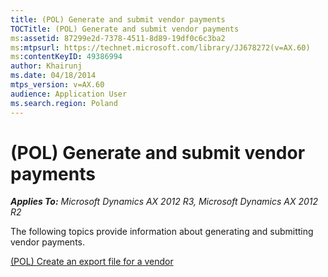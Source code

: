 ```yaml
---
title: (POL) Generate and submit vendor payments
TOCTitle: (POL) Generate and submit vendor payments
ms:assetid: 87299e2d-7378-4511-8d89-19df0c6c3ba2
ms:mtpsurl: https://technet.microsoft.com/library/JJ678272(v=AX.60)
ms:contentKeyID: 49386994
author: Khairunj
ms.date: 04/18/2014
mtps_version: v=AX.60
audience: Application User
ms.search.region: Poland
---
```


# (POL) Generate and submit vendor payments 


_**Applies To:** Microsoft Dynamics AX 2012 R3, Microsoft Dynamics AX 2012 R2_

The following topics provide information about generating and submitting vendor payments.

[(POL) Create an export file for a vendor](pol-create-an-export-file-for-a-vendor.md)

  


